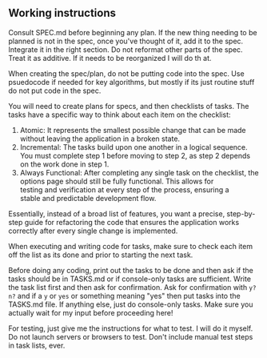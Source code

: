 ## Working instructions

Consult SPEC.md before beginning any plan. If the new thing needing to be planned is not in the spec, once you've thought of it, add it to the spec. Integrate it in the right section. Do not reformat other parts of the spec. Treat it as additive. If it needs to be reorganized I will do th at.

When creating the spec/plan, do not be putting code into the spec. Use psuedocode if needed for key algorithms, but mostly if its just routine stuff do not put code in the spec.


You will need to create plans for specs, and then checklists of tasks. The tasks have a specific way to think about each item on the checklist:

   1. Atomic: It represents the smallest possible change that can be made  
      without leaving the application in a broken state.
   2. Incremental: The tasks build upon one another in a logical sequence. 
      You must complete step 1 before moving to step 2, as step 2 depends  
      on the work done in step 1.
   3. Always Functional: After completing any single task on the checklist,
      the options page should still be fully functional. This allows for   
      testing and verification at every step of the process, ensuring a    
      stable and predictable development flow.

  Essentially, instead of a broad list of features, you want a precise,
  step-by-step guide for refactoring the code that ensures the
  application works correctly after every single change is implemented.


When executing and writing code for tasks, make sure to check each item off the list as its done and prior to starting the next task.

Before doing any coding, print out the tasks to be done and then ask if the tasks should be in TASKS.md or if console-only tasks are sufficient. Write the task list first and then ask for confirmation. Ask for confirmation with `y? n?` and if a `y` or `yes` or something meaning "yes" then put tasks into the TASKS.md file. If anything else, just do console-only tasks. Make sure you actually wait for my input before proceeding here!

For testing, just give me the instructions for what to test. I will do it myself. Do not launch servers or browsers to test. Don't include manual test steps in task lists, ever.